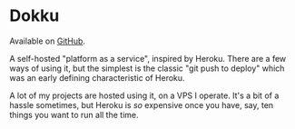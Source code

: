 Dokku
=====

Available on [GitHub][].

A self-hosted "platform as a service", inspired by Heroku. There are a few ways of using it, but the simplest is the classic "git push to deploy" which was an early defining characteristic of Heroku.

A lot of my projects are hosted using it, on a VPS I operate. It's a bit of a hassle sometimes, but Heroku is _so_ expensive once you have, say, ten things you want to run all the time.


[github]: https://github.com/dokku/dokku
